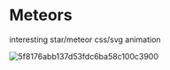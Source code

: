 # Meteors
interesting star/meteor css/svg animation

![5f8176abb137d53fdc6ba58c100c3900](https://user-images.githubusercontent.com/85764295/173910472-93931dc5-3a45-43c8-bf53-30cb82c52477.gif)
